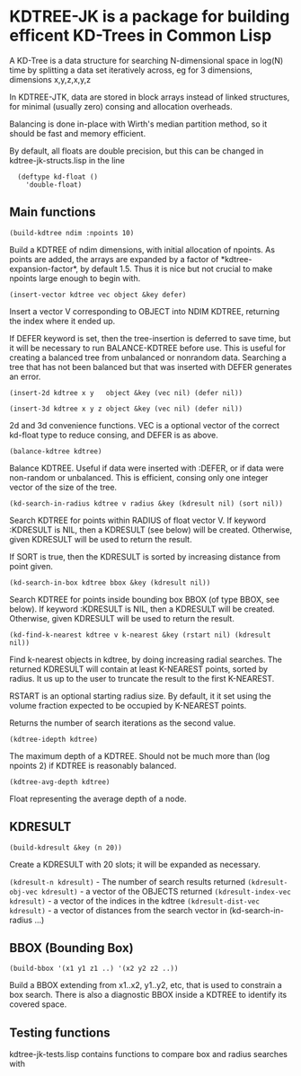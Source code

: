 # KDTREE-JK is a package for building efficent KD-Trees in Common Lisp

A KD-Tree is a data structure for searching N-dimensional space in
log(N) time by splitting a data set iteratively across, eg for 3
dimensions, dimensions x,y,z,x,y,z

In KDTREE-JTK, data are stored in block arrays instead of linked
structures, for minimal (usually zero) consing and allocation
overheads.

Balancing is done in-place with Wirth's median partition method, so it
should be fast and memory efficient.

By default, all floats are double precision, but this can be
changed in kdtree-jk-structs.lisp in the line
````
  (deftype kd-float ()
    'double-float)
````

## Main functions 

`(build-kdtree ndim :npoints 10)`

   Build a KDTREE of ndim dimensions, with initial allocation of
   npoints.  As points are added, the arrays are expanded by a factor of
   \*kdtree-expansion-factor\*, by default 1.5.  Thus it is nice but not
   crucial to  make npoints large enough to begin with.


`(insert-vector kdtree vec object &key defer)`

  Insert a vector V corresponding to OBJECT into NDIM KDTREE,
  returning the index where it ended up.

  If DEFER keyword is set, then the tree-insertion is deferred to save
  time, but it will be necessary to run BALANCE-KDTREE before
  use. This is useful for creating a balanced tree from unbalanced or
  nonrandom data.  Searching a tree that has not been balanced but
  that was inserted with DEFER generates an error.

`(insert-2d kdtree x y   object &key (vec nil) (defer nil))`

`(insert-3d kdtree x y z object &key (vec nil) (defer nil))`

  2d and 3d convenience functions.  VEC is a optional vector of the
  correct kd-float type to reduce consing, and DEFER is as above.

`(balance-kdtree kdtree)`

  Balance KDTREE.  Useful if data were inserted with :DEFER, or if
  data were non-random or unbalanced.  This is efficient, consing
  only one integer vector of the size of the tree.


`(kd-search-in-radius kdtree v radius &key (kdresult nil) (sort nil))`

  Search KDTREE for points within RADIUS of float vector V.  If
  keyword :KDRESULT is NIL, then a KDRESULT (see below) will be
  created.  Otherwise, given KDRESULT will be used to return the
  result.

  If SORT is true, then the KDRESULT is sorted by increasing distance
  from point given.

`(kd-search-in-box kdtree bbox &key (kdresult nil))`

  Search KDTREE for points inside bounding box BBOX (of type BBOX, see
  below).  If keyword :KDRESULT is NIL, then a KDRESULT will be
  created.  Otherwise, given KDRESULT will be used to return the
  result.

`(kd-find-k-nearest kdtree v k-nearest &key (rstart nil) (kdresult nil))`

  Find k-nearest objects in kdtree, by doing increasing radial
  searches. The returned KDRESULT will contain at least K-NEAREST
  points, sorted by radius.  It us up to the user to truncate the
  result to the first K-NEAREST.

  RSTART is an optional starting radius size.  By default, it it set
  using the volume fraction expected to be occupied by K-NEAREST points.

  Returns the number of search iterations as the second value.

`(kdtree-idepth kdtree)`

   The maximum depth of a KDTREE.  Should not be much more than
   (log npoints 2) if KDTREE is reasonably balanced.

`(kdtree-avg-depth kdtree)`

   Float representing the average depth of a node.


## KDRESULT 

`(build-kdresult &key (n 20))`

  Create a KDRESULT with 20 slots; it will be expanded as necessary.

`(kdresult-n kdresult)`  -  The number of search results returned
`(kdresult-obj-vec kdresult)` - a vector of the OBJECTS returned
`(kdresult-index-vec kdresult)` - a vector of the indices in the kdtree
`(kdresult-dist-vec kdresult)` - a vector of distances from the search
                               vector in (kd-search-in-radius ...)
  
## BBOX (Bounding Box) 

`(build-bbox '(x1 y1 z1 ..) '(x2 y2 z2 ..))`

  Build a BBOX extending from x1..x2, y1..y2, etc, that is used
  to constrain a box search.  There is also a diagnostic BBOX inside
  a KDTREE to identify its covered space.


## Testing functions 

kdtree-jk-tests.lisp contains functions to compare box and radius
searches with 


